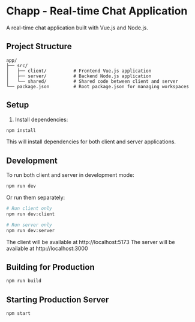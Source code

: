 # Chapp - Real-time Chat Application

A real-time chat application built with Vue.js and Node.js.

## Project Structure

```
app/
├── src/
│   ├── client/          # Frontend Vue.js application
│   ├── server/          # Backend Node.js application
│   └── shared/          # Shared code between client and server
└── package.json         # Root package.json for managing workspaces
```

## Setup

1. Install dependencies:
```bash
npm install
```

This will install dependencies for both client and server applications.

## Development

To run both client and server in development mode:

```bash
npm run dev
```

Or run them separately:

```bash
# Run client only
npm run dev:client

# Run server only
npm run dev:server
```

The client will be available at http://localhost:5173
The server will be available at http://localhost:3000

## Building for Production

```bash
npm run build
```

## Starting Production Server

```bash
npm start
``` 